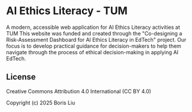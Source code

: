 # AI Ethics Literacy - TUM

A modern, accessible web application for AI Ethics Literacy activities at TUM
This website was funded and created through the "Co-designing a Risk-Assessment Dashboard for AI Ethics Literacy in EdTech" project. Our focus is to develop practical guidance for decision-makers to help them navigate through the process of ethical decision-making in applying AI EdTech.


## License

Creative Commons Attribution 4.0 International (CC BY 4.0)

Copyright (c) 2025 Boris Liu

